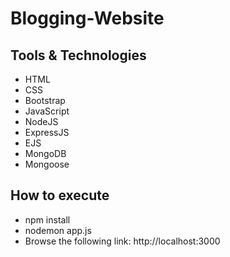 # Blogging-Website

## Tools & Technologies
<ul>
  <li> HTML </li>
  <li> CSS </li>
  <li> Bootstrap </li>
  <li> JavaScript </li>
  <li> NodeJS </li>
  <li> ExpressJS </li>
  <li> EJS </li>
  <li> MongoDB </li>
  <li> Mongoose </li>
  </ul>

## How to execute

<ul>
  <li> npm install </li>
  <li> nodemon app.js </li>
  <li> Browse the following link: http://localhost:3000 </li>
  </ul>
